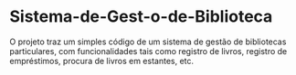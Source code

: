# Sistema-de-Gest-o-de-Biblioteca
O projeto traz um simples código de um sistema de gestão de bibliotecas particulares, com funcionalidades tais como registro de livros, registro de empréstimos,  procura de livros em estantes, etc.
